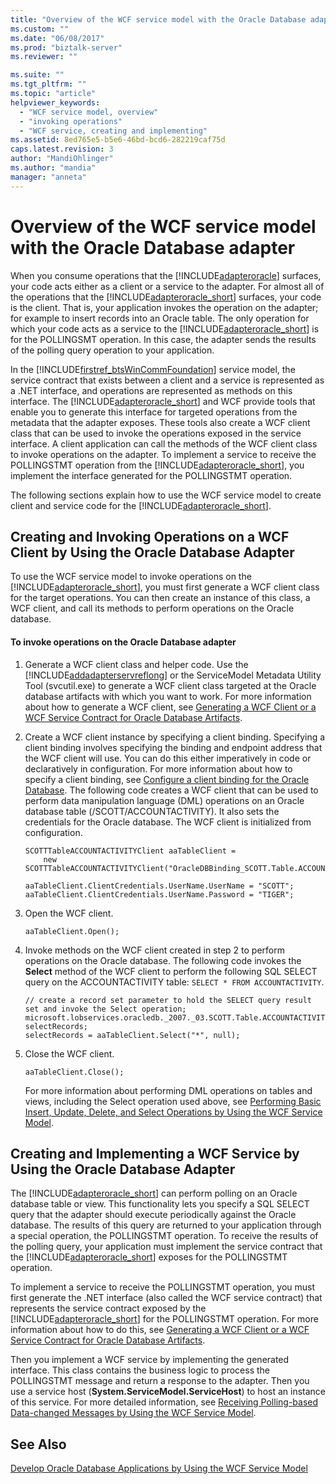 ```yaml
---
title: "Overview of the WCF service model with the Oracle Database adapter | Microsoft Docs"
ms.custom: ""
ms.date: "06/08/2017"
ms.prod: "biztalk-server"
ms.reviewer: ""

ms.suite: ""
ms.tgt_pltfrm: ""
ms.topic: "article"
helpviewer_keywords: 
  - "WCF service model, overview"
  - "invoking operations"
  - "WCF service, creating and implementing"
ms.assetid: 8ed765e5-b5e6-46bd-bcd6-282219caf75d
caps.latest.revision: 3
author: "MandiOhlinger"
ms.author: "mandia"
manager: "anneta"
---
```

# Overview of the WCF service model with the Oracle Database adapter
When you consume operations that the [!INCLUDE[adapteroracle](../../includes/adapteroracle-md.md)] surfaces, your code acts either as a client or a service to the adapter. For almost all of the operations that the [!INCLUDE[adapteroracle_short](../../includes/adapteroracle-short-md.md)] surfaces, your code is the client. That is, your application invokes the operation on the adapter; for example to insert records into an Oracle table. The only operation for which your code acts as a service to the [!INCLUDE[adapteroracle_short](../../includes/adapteroracle-short-md.md)] is for the POLLINGSMT operation. In this case, the adapter sends the results of the polling query operation to your application.  
  
 In the [!INCLUDE[firstref_btsWinCommFoundation](../../includes/firstref-btswincommfoundation-md.md)] service model, the service contract that exists between a client and a service is represented as a .NET interface, and operations are represented as methods on this interface. The [!INCLUDE[adapteroracle_short](../../includes/adapteroracle-short-md.md)] and WCF provide tools that enable you to generate this interface for targeted operations from the metadata that the adapter exposes. These tools also create a WCF client class that can be used to invoke the operations exposed in the service interface. A client application can call the methods of the WCF client class to invoke operations on the adapter. To implement a service to receive the POLLINGSTMT operation from the [!INCLUDE[adapteroracle_short](../../includes/adapteroracle-short-md.md)], you implement the interface generated for the POLLINGSTMT operation.  
  
 The following sections explain how to use the WCF service model to create client and service code for the [!INCLUDE[adapteroracle_short](../../includes/adapteroracle-short-md.md)].  
  
## Creating and Invoking Operations on a WCF Client by Using the Oracle Database Adapter  
 To use the WCF service model to invoke operations on the [!INCLUDE[adapteroracle_short](../../includes/adapteroracle-short-md.md)], you must first generate a WCF client class for the target operations. You can then create an instance of this class, a WCF client, and call its methods to perform operations on the Oracle database.  
  
#### To invoke operations on the Oracle Database adapter  
  
1. Generate a WCF client class and helper code. Use the [!INCLUDE[addadapterservreflong](../../includes/addadapterservreflong-md.md)] or the ServiceModel Metadata Utility Tool (svcutil.exe) to generate a WCF client class targeted at the Oracle database artifacts with which you want to work. For more information about how to generate a WCF client, see [Generating a WCF Client or a WCF Service Contract for Oracle Database Artifacts](../../adapters-and-accelerators/adapter-oracle-database/create-a-wcf-client-or-wcf-service-contract-for-oracle-db-solution-artifacts.md).  
  
2. Create a WCF client instance by specifying a client binding. Specifying a client binding involves specifying the binding and endpoint address that the WCF client will use. You can do this either imperatively in code or declaratively in configuration. For more information about how to specify a client binding, see [Configure a client binding for the Oracle Database](../../adapters-and-accelerators/adapter-oracle-database/configure-a-client-binding-for-the-oracle-database.md). The following code creates a WCF client that can be used to perform data manipulation language (DML) operations on an Oracle database table (/SCOTT/ACCOUNTACTIVITY). It also sets the credentials for the Oracle database. The WCF client is initialized from configuration.  
  
   ```  
   SCOTTTableACCOUNTACTIVITYClient aaTableClient =   
       new SCOTTTableACCOUNTACTIVITYClient("OracleDBBinding_SCOTT.Table.ACCOUNTACTIVITY");  
  
   aaTableClient.ClientCredentials.UserName.UserName = "SCOTT";  
   aaTableClient.ClientCredentials.UserName.Password = "TIGER";  
   ```  
  
3. Open the WCF client.  
  
   ```  
   aaTableClient.Open();  
   ```  
  
4. Invoke methods on the WCF client created in step 2 to perform operations on the Oracle database. The following code invokes the **Select** method of the WCF client to perform the following SQL SELECT query on the ACCOUNTACTIVITY table: `SELECT * FROM ACCOUNTACTIVITY`.  
  
   ```  
   // create a record set parameter to hold the SELECT query result set and invoke the Select operation;  
   microsoft.lobservices.oracledb._2007._03.SCOTT.Table.ACCOUNTACTIVITY.ACCOUNTACTIVITYRECORDSELECT[] selectRecords;  
   selectRecords = aaTableClient.Select("*", null);  
   ```  
  
5. Close the WCF client.  
  
   ```  
   aaTableClient.Close();  
   ```  
  
   For more information about performing DML operations on tables and views, including the Select operation used above, see [Performing Basic Insert, Update, Delete, and Select Operations by Using the WCF Service Model](../../adapters-and-accelerators/adapter-oracle-database/insert-update-delete-select-operations-in-oracle-db-using-a-wcf-service.md).  
  
## Creating and Implementing a WCF Service by Using the Oracle Database Adapter  
 The [!INCLUDE[adapteroracle_short](../../includes/adapteroracle-short-md.md)] can perform polling on an Oracle database table or view. This functionality lets you specify a SQL SELECT query that the adapter should execute periodically against the Oracle database. The results of this query are returned to your application through a special operation, the POLLINGSTMT operation. To receive the results of the polling query, your application must implement the service contract that the [!INCLUDE[adapteroracle_short](../../includes/adapteroracle-short-md.md)] exposes for the POLLINGSTMT operation.  
  
 To implement a service to receive the POLLINGSTMT operation, you must first generate the .NET interface (also called the WCF service contract) that represents the service contract exposed by the [!INCLUDE[adapteroracle_short](../../includes/adapteroracle-short-md.md)] for the POLLINGSTMT operation. For more information about how to do this, see [Generating a WCF Client or a WCF Service Contract for Oracle Database Artifacts](../../adapters-and-accelerators/adapter-oracle-database/create-a-wcf-client-or-wcf-service-contract-for-oracle-db-solution-artifacts.md).  
  
 Then you implement a WCF service by implementing the generated interface. This class contains the business logic to process the POLLINGSTMT message and return a response to the adapter. Then you use a service host (**System.ServiceModel.ServiceHost**) to host an instance of this service. For more detailed information, see [Receiving Polling-based Data-changed Messages by Using the WCF Service Model](../../adapters-and-accelerators/adapter-oracle-database/receive-polling-based-data-changed-messages-in-oracle-db-using-a-wcf-service.md).  
  
## See Also  
 [Develop Oracle Database Applications by Using the WCF Service Model](../../adapters-and-accelerators/adapter-oracle-database/develop-oracle-database-applications-using-the-wcf-service-model.md)